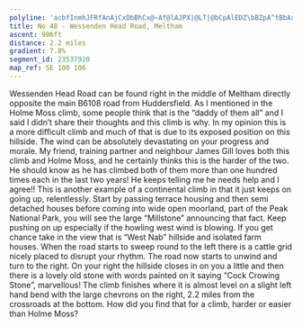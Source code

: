 ```yaml
---
polyline: 'acbfInmhJFRfAnAjCxDbBhCx@~Af@lAJPX|@LT|@bCpAlEDZ\bBZpA^tBbAxHp@`HpAxG\pBNhBVpELhAVbBjA~Fd@nCl@hCTpAlApDr@hB\vARjAf@|DPhA^`BjB`FfA`Cb@tA\xAt@bCb@p@XVXP\H`@Dh@INGXSzAcCX_@f@a@`A[ZCT@f@Bb@Jh@Pn@d@XX`@j@|CbFv@dAbAjAj@h@nCxBx@`AXb@n@pAnBlFp@tAbAfB`BnCb@x@pEpHb@x@d@dAdCzH'
title: No 48 - Wessenden Head Road, Meltham
ascent: 906ft
distance: 2.2 miles
gradient: 7.8%
segment_id: 23537920
map_ref: SE 100 106
---
```

Wessenden Head Road can be found right in the middle of Meltham directly opposite the
main B6108 road from Huddersfield.
As I mentioned in the Holme Moss climb, some people think that is the “daddy of them all”
and I said I didn’t share their thoughts and this climb is why. In my opinion this is a more
difficult climb and much of that is due to its exposed position on this hillside. The wind can
be absolutely devastating on your progress and morale. My friend, training partner and
neighbour James Gill loves both this climb and Holme Moss, and he certainly thinks this is
the harder of the two. He should know as he has climbed both of them more than one
hundred times each in the last two years! He keeps telling me he needs help and I agree!!
This is another example of a continental climb in that it just keeps on going up, relentlessly.
Start by passing terrace housing and then semi detached houses before coming into wide
open moorland, part of the Peak National Park, you will see the large “Millstone”
announcing that fact. Keep pushing on up especially if the howling west wind is blowing. If
you get chance take in the view that is “West Nab” hillside and isolated farm houses. When
the road starts to sweep round to the left there is a cattle grid nicely placed to disrupt your
rhythm. The road now starts to unwind and turn to the right. On your right the hillside
closes in on you a little and then there is a lovely old stone with words painted on it saying
“Cock Crowing Stone”, marvellous! The climb finishes where it is almost level on a slight left
hand bend with the large chevrons on the right, 2.2 miles from the crossroads at the
bottom. How did you find that for a climb, harder or easier than Holme Moss?

